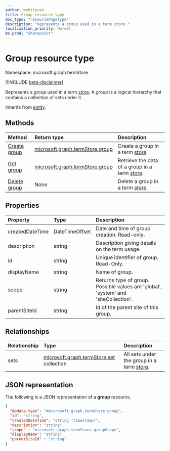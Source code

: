 ```yaml
---
author: mohitpcad
title: Group resource type
doc_type: "resourcePageType"
description: "Represents a group used in a term store."
localization_priority: Normal
ms.prod: "Sharepoint"
---
```


# Group resource type

Namespace: microsoft.graph.termStore

[!INCLUDE [beta-disclaimer](../../includes/beta-disclaimer.md)]


Represents a group used in a term [store](../resources/termstore-store.md). A group is a logical hierarchy that contains a collection of sets under it. 

Inherits from [entity](../resources/entity.md).


## Methods

| Method                                                   | Return type       |    Description
|:---------------------------------------------------------|:------------------|:---------------------
| [Create group](../api/termstore-group-post.md)                     | [microsoft.graph.termStore.group] | Create a group in a term [store].
| [Get group](../api/termstore-store-get-group.md)                           | [microsoft.graph.termStore.group] | Retrieve the data of a group in a term [store].
| [Delete group](../api/termstore-group-delete.md)                     | None |  Delete a group in a term [store].

## Properties

| Property             | Type               | Description
|:---------------------|:-------------------|:------------------------------------
| createdDateTime      | DateTimeOffset     | Date and time of group creation. Read-only.
| description          | string             | Description giving details on the term usage.
| id                   | string             | Unique identifier of group. Read-Only.
| displayName          | string             | Name of group.
| scope                | string              | Returns type of group. Possible values are 'global', 'system' and 'siteCollection'.
| parentSiteId         | string             | Id of the parent site of this group.

## Relationships
| Relationship       | Type                        | Description
|:-------------------|:----------------------------|:--------------------------
| sets           | [microsoft.graph.termStore.set][] collection | All sets under the group in a term [store].

## JSON representation

The following is a JSON representation of a **group** resource.
<!-- {
  "blockType": "resource",
  "keyProperty": "id",
  "@odata.type": "microsoft.graph.termStore.group",
  "baseType": "microsoft.graph.entity",
  "openType": false
}
-->
```json
{
  "@odata.type": "#microsoft.graph.termStore.group",
  "id": "string",
  "createdDateTime": "string (timestamp)",
  "description": "string",
  "scope" : "microsoft.graph.termStore.groupScope",
  "displayName": "string",
  "parentSiteId" : "string"
}
```



[identitySet]: identitySet.md
[microsoft.graph.termStore.set]: termstore-set.md
[microsoft.graph.termStore.group]: termstore-group.md
[microsoft.graph.termStore.store]: termstore-store.md
[store]: ../resources/termstore-store.md
[group]: ../resources/termstore-group.md
[set]: ../resources/termstore-set.md
<!--
{
  "type": "#page.annotation",
  "description": "TermGroup is the entity used for managing permissions for the termSets in termStore",
  "keywords": "termGroup,facet,resource",
  "section": "documentation",
  "tocPath": "TermGroup",
  "tocBookmarks": {
    "Resources/termStore.group": "#"
  },
  "suppressions": []
}
-->



